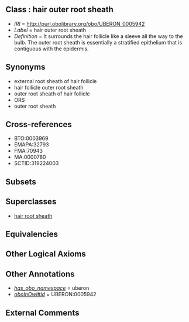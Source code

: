 
## Class : hair outer root sheath

 * *IRI* = http://purl.obolibrary.org/obo/UBERON_0005942
 * *Label* = hair outer root sheath
 * *Definition* = It surrounds the hair follicle like a sleeve all the way to the bulb. The outer root sheath is essentially a stratified epithelium that is contiguous with the epidermis.

## Synonyms

 * external root sheath of hair follicle
 * hair follicle outer root sheath
 * outer root sheath of hair follicle
 * ORS
 * outer root sheath

## Cross-references

 * BTO:0003969
 * EMAPA:32793
 * FMA:70943
 * MA:0000780
 * SCTID:319224003

## Subsets


## Superclasses

 * [hair root sheath](../../UBERON/33/UBERON_0005933.md)

## Equivalencies


## Other Logical Axioms


## Other Annotations

 * *[has_obo_namespace](../../ce/oboInOwl#hasOBONamespace.md)* = uberon
 * *[oboInOwl#id](../../id/oboInOwl#id.md)* = UBERON:0005942

## External Comments

